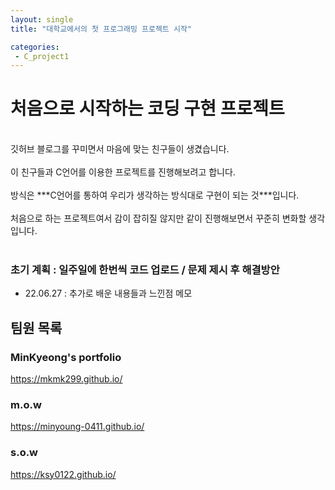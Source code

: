 ```yaml
---
layout: single
title: "대학교에서의 첫 프로그래밍 프로젝트 시작"

categories:
 - C_project1
---
```


# 처음으로 시작하는 코딩 구현 프로젝트

<br>
깃허브 블로그를 꾸미면서 마음에 맞는 친구들이 생겼습니다. <br> <br>
이 친구들과 C언어를 이용한 프로젝트를 진행해보려고 합니다. <br> <br>
방식은 ***C언어를 통하여 우리가 생각하는 방식대로 구현이 되는 것***입니다. <br> <br>
처음으로 하는 프로젝트여서 감이 잡히질 않지만 같이 진행해보면서 꾸준히 변화할 생각입니다. <br><br>

### 초기 계획 : 일주일에 한번씩 코드 업로드 / 문제 제시 후 해결방안
* 22.06.27 : 추가로 배운 내용들과 느낀점 메모

## 팀원 목록

### MinKyeong's portfolio 
https://mkmk299.github.io/

### m.o.w
https://minyoung-0411.github.io/

### s.o.w
https://ksy0122.github.io/
